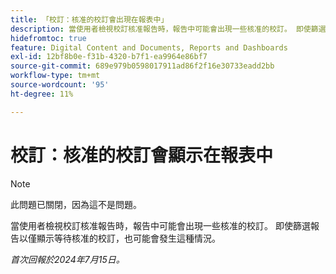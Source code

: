 ```yaml
---
title: 「校訂：核准的校訂會出現在報表中」
description: 當使用者檢視校訂核准報告時，報告中可能會出現一些核准的校訂。 即使篩選報告以僅顯示等待核准的校訂，也可能會發生這種情況。
hidefromtoc: true
feature: Digital Content and Documents, Reports and Dashboards
exl-id: 12bf8b0e-f31b-4320-b7f1-ea9964e86bf7
source-git-commit: 689e979b0598017911ad86f2f16e30733eadd2bb
workflow-type: tm+mt
source-wordcount: '95'
ht-degree: 11%

---
```


# 校訂：核准的校訂會顯示在報表中

>[!NOTE]
>
>此問題已關閉，因為這不是問題。

當使用者檢視校訂核准報告時，報告中可能會出現一些核准的校訂。 即使篩選報告以僅顯示等待核准的校訂，也可能會發生這種情況。

_首次回報於2024年7月15日。_
